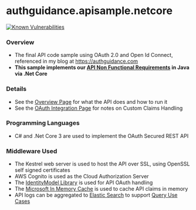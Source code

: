 # authguidance.apisample.netcore

[![Known Vulnerabilities](https://snyk.io/test/github/gary-archer/authguidance.apisample.netcore/badge.svg?targetFile=api.csproj)](https://snyk.io/test/github/gary-archer/authguidance.apisample.netcore?targetFile=api.csproj)

### Overview

* The final API code sample using OAuth 2.0 and Open Id Connect, referenced in my blog at https://authguidance.com
* **This sample implements our [API Non Functional Requirements](https://authguidance.com/2017/10/08/corporate-code-sample-core-behavior) in Java via .Net Core**

### Details

* See the [Overview Page](http://authguidance.com/2018/01/05/net-core-code-sample-overview/) for what the API does and how to run it
* See the [OAuth Integration Page](http://authguidance.com/2018/01/06/net-core-api-key-coding-points/) for notes on Custom Claims Handling

### Programming Languages

* C# and .Net Core 3 are used to implement the OAuth Secured REST API

### Middleware Used

* The Kestrel web server is used to host the API over SSL, using OpenSSL self signed certificates
* AWS Cognito is used as the Cloud Authorization Server
* The [IdentityModel Library](https://github.com/IdentityModel/IdentityModel) is used for API OAuth handling
* The [Microsoft In Memory Cache](https://docs.microsoft.com/en-us/aspnet/core/performance/caching/memory) is used to cache API claims in memory
* API logs can be aggregated to [Elastic Search](https://authguidance.com/2019/07/19/log-aggregation-setup/) to support [Query Use Cases](https://authguidance.com/2019/08/02/intelligent-api-platform-analysis/)
